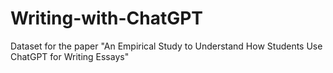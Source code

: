 # Writing-with-ChatGPT
Dataset for the paper "An Empirical Study to Understand How Students Use ChatGPT for Writing Essays"
